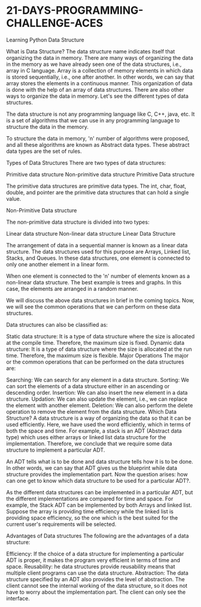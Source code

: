 # 21-DAYS-PROGRAMMING-CHALLENGE-ACES
Learning Python Data Structure

What is Data Structure?
The data structure name indicates itself that organizing the data in memory. There are many ways of organizing the data in the memory as we have already seen one of the data structures, i.e., array in C language. Array is a collection of memory elements in which data is stored sequentially, i.e., one after another. In other words, we can say that array stores the elements in a continuous manner. This organization of data is done with the help of an array of data structures. There are also other ways to organize the data in memory. Let's see the different types of data structures.

The data structure is not any programming language like C, C++, java, etc. It is a set of algorithms that we can use in any programming language to structure the data in the memory.

To structure the data in memory, 'n' number of algorithms were proposed, and all these algorithms are known as Abstract data types. These abstract data types are the set of rules.


Types of Data Structures
There are two types of data structures:

Primitive data structure
Non-primitive data structure
Primitive Data structure

The primitive data structures are primitive data types. The int, char, float, double, and pointer are the primitive data structures that can hold a single value.

Non-Primitive Data structure

The non-primitive data structure is divided into two types:

Linear data structure
Non-linear data structure
Linear Data Structure

The arrangement of data in a sequential manner is known as a linear data structure. The data structures used for this purpose are Arrays, Linked list, Stacks, and Queues. In these data structures, one element is connected to only one another element in a linear form.

When one element is connected to the 'n' number of elements known as a non-linear data structure. The best example is trees and graphs. In this case, the elements are arranged in a random manner.

We will discuss the above data structures in brief in the coming topics. Now, we will see the common operations that we can perform on these data structures.

Data structures can also be classified as:

Static data structure: It is a type of data structure where the size is allocated at the compile time. Therefore, the maximum size is fixed.
Dynamic data structure: It is a type of data structure where the size is allocated at the run time. Therefore, the maximum size is flexible.
Major Operations
The major or the common operations that can be performed on the data structures are:

Searching: We can search for any element in a data structure.
Sorting: We can sort the elements of a data structure either in an ascending or descending order.
Insertion: We can also insert the new element in a data structure.
Updation: We can also update the element, i.e., we can replace the element with another element.
Deletion: We can also perform the delete operation to remove the element from the data structure.
Which Data Structure?
A data structure is a way of organizing the data so that it can be used efficiently. Here, we have used the word efficiently, which in terms of both the space and time. For example, a stack is an ADT (Abstract data type) which uses either arrays or linked list data structure for the implementation. Therefore, we conclude that we require some data structure to implement a particular ADT.

An ADT tells what is to be done and data structure tells how it is to be done. In other words, we can say that ADT gives us the blueprint while data structure provides the implementation part. Now the question arises: how can one get to know which data structure to be used for a particular ADT?.

As the different data structures can be implemented in a particular ADT, but the different implementations are compared for time and space. For example, the Stack ADT can be implemented by both Arrays and linked list. Suppose the array is providing time efficiency while the linked list is providing space efficiency, so the one which is the best suited for the current user's requirements will be selected.

Advantages of Data structures
The following are the advantages of a data structure:

Efficiency: If the choice of a data structure for implementing a particular ADT is proper, it makes the program very efficient in terms of time and space.
Reusability: he data structures provide reusability means that multiple client programs can use the data structure.
Abstraction: The data structure specified by an ADT also provides the level of abstraction. The client cannot see the internal working of the data structure, so it does not have to worry about the implementation part. The client can only see the interface.
